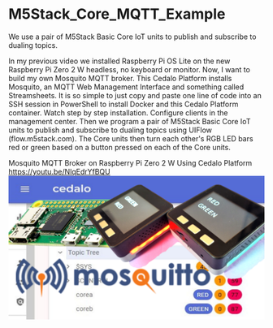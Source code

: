 # M5Stack_Core_MQTT_Example
We use a pair of M5Stack Basic Core IoT units to publish and subscribe to dualing topics.

In my previous video we installed Raspberry Pi OS Lite on the new Raspberry Pi Zero 2 W headless, no keyboard or monitor. Now, I want to build my own Mosquito MQTT broker. This Cedalo Platform installs Mosquito, an MQTT Web Management Interface and something called Streamsheets. It is so simple to just copy and paste one line of code into an SSH session in PowerShell to install Docker and this Cedalo Platform container. Watch step by step installation. Configure clients in the management center. Then we program a pair of M5Stack Basic Core IoT units to publish and subscribe to dualing topics using UIFlow (flow.m5stack.com). The Core units then turn each other's RGB LED bars red or green based on a button pressed on each of the Core units.

Mosquito MQTT Broker on Raspberry Pi Zero 2 W Using Cedalo Platform
https://youtu.be/NlqEdrYfBQU
![](https://github.com/ShotokuTech/M5Stace_Core_MQTT_Example/blob/main/cedalo.png)
